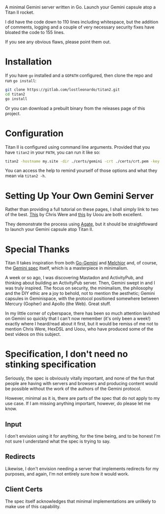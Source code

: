 A minimal Gemini server written in Go. Launch your Gemini capsule atop a Titan II rocket.

I did have the code down to 110 lines including whitespace, but the addition of comments, logging and
a couple of very necessary security fixes have bloated the code to 155 lines. 

If you see any obvious flaws, please point them out.

# Installation

If you have `go` installed and a `GOPATH` configured, then clone the repo and run `go install`:

```sh
git clone https://gitlab.com/lostleonardo/titan2.git
cd titan2
go install
```

Or you can download a prebuilt binary from the releases page of this project. 

# Configuration

Titan II is configured using command line arguments. Provided that you have `titan2` in your `PATH`,
you can run it like so:

```sh
titan2 -hostname my.site -dir ./certs/gemini -crt ./certs/crt.pem -key ./key.pem -port 1965
```

You can access the help to remind yourself of those options and what they mean via `titan2 -h`.

# Setting Up Your Own Gemini Server

Rather than providing a full tutorial on these pages, I shall simply link to two of the best. 
[This](https://share.tube/videos/watch/4fe4e1f0-7896-4b8c-bfb8-2ff19c78d8e5) by
Chris Were and [this](https://share.tube/videos/watch/a44503e9-efdf-48ea-a30d-f5eec00214db) by Uoou are both excellent.

They demonstrate the process using [Agate](https://github.com/mbrubeck/agate), but it should be
straightfoward to launch your Gemini capsule atop Titan II.

# Special Thanks

Titan II takes inspiration from both [Go-Gemini](https://git.sr.ht/~yotam/go-gemini) and
[Melchior](https://github.com/praetoriansentry/melchior) and, of course, the [Gemini spec](https://gemini.circumlunar.space/docs/specification.html) itself, which is a masterpiece in minimalism.

A week or so ago, I was discovering Mastadon and ActivityPub, and thinking about building an ActivityPub
server. Then, Gemini swept in and I was truly inspired. The focus on security, the minimalism, the philosophy
and the DIY ethic are a joy to behold, not to mention the aesthetic; Gemini capsules in Geminispace, with
the protocol positioned somewhere between Mercury (Gopher) and Apollo (the Web). Great stuff.

In my little corner of cyberspace, there has been so much attention lavished on Gemini so quickly
that I can't now remember (it's only been a week!) exactly where I heard/read about it first, but it would be
remiss of me not to mention Chris Were, HexDSL and Uoou, who have produced some of the best videos on this 
subject.

# Specification, I don't need no stinking specification

Seriously, the spec is obviously vitally important, and none of the fun that people are having with servers
and browsers and producing content would be possible without the work of the authors of the Gemini protocol.

However, minimal as it is, there are parts of the spec that do not apply to my use case. If I am missing
anything important, however, do please let me know.

## Input

I don't envision using it for anything, for the time being, and to be honest I'm not sure I understand
what the spec is trying to say.

## Redirects

Likewise, I don't envision needing a server that implements redirects for my purposes, and again, I'm
not entirely sure how it would work.

## Client Certs

The spec itself acknowledges that minimal implementations are unlikely to make use of this capability.
